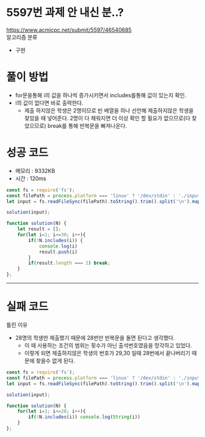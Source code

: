 # 5597번 과제 안 내신 분..?
 https://www.acmicpc.net/submit/5597/46540685  
알고리즘 분류 
- 구현  
# 풀이 방법
- for문을통해 i의 값을 하나씩 증가시키면서 includes를통해 값이 있는지 확인.
- i의 값이 없다면 바로 출력한다.
    - 제출 하지않은 학생은 2명이므로 빈 배열을 하나 선언해 제출하지않은 학생을 찾았을 때 넣어준다. 2명이 다 채워지면 더 이상 확인 할 필요가 없으므로(다 찾았으므로) break를 통해 반복문을 빠져나온다.
# 성공 코드
- 메모리 : 9332KB
- 시간 : 120ms
```javascript
const fs = require('fs');
const filePath = process.platform === 'linux' ? '/dev/stdin' : './input.txt';
let input = fs.readFileSync(filePath).toString().trim().split('\n').map(item => +item); 

solution(input);

function solution(N) {
    let result = [];
    for(let i=1; i<=30; i++){
        if(!N.includes(i)) {
            console.log(i)
            result.push(i)
        }
        if(result.length === 2) break;
    }
};
```
---
# 실패 코드
틀린 이유
- 28명의 학생만 제출했기 때문에 28번만 반복문을 돌면 된다고 생각했다.
    - 이 때 사용하는 조건의 범위는 횟수가 아닌 출석번호였음을 망각하고 있었다.
    - 이렇게 되면 제출하지않은 학생의 번호가 29,30 일때 28번에서 끝나버리기 때문에 찾을수 없게 된다.
```javascript
const fs = require('fs');
const filePath = process.platform === 'linux' ? '/dev/stdin' : './input.txt';
let input = fs.readFileSync(filePath).toString().trim().split('\n').map(item => +item); 

solution(input);

function solution(N) {
    for(let i=1; i<=28; i++){
        if(!N.includes(i)) console.log(String(i))
    }
};


```